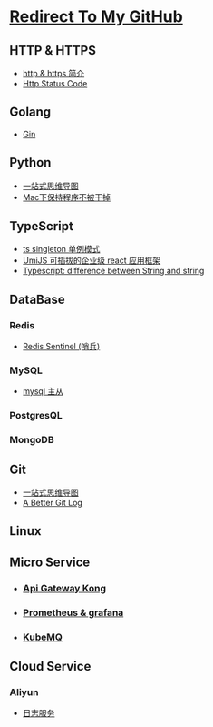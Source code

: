 # [Redirect To My GitHub](https://github.com/luxuze)

## HTTP & HTTPS

* [http & https 简介](./md/https/https.md)
* [Http Status Code](./md/https/http_status_code.md)

## Golang

* [Gin](./md/go/gin.md)

## Python

* [一站式思维导图](./md/py/py3.png)
* [Mac下保持程序不被干掉](./md/py/mac_keep_aliving_python_process.md)

## TypeScript

* [ts singleton 单例模式](./md/ts/singleton.md)
* [UmiJS 可插拔的企业级 react 应用框架](https://umijs.org/zh/)
* [Typescript: difference between String and string](./md/ts/String&string.md)

## DataBase

### Redis

* [Redis Sentinel (哨兵)](./md/db/redis/sentinel.md)

### MySQL

* [mysql 主从](./md/db/mysql/msater_slave.md)

### PostgresQL

### MongoDB

## Git

* [一站式思维导图](./md/git/git.jpeg)
* [A Better Git Log](./md/git/better_git_log.md)

## Linux

## Micro Service

* ### [Api Gateway Kong](./md/ms/kong.md)

* ### [Prometheus & grafana](./md/ms/prometheus.md)

* ### [KubeMQ](https://kubemq.io/quick-start/)

## Cloud Service

### Aliyun

* [日志服务](./md/cloud/aliyun.md)
